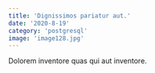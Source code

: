 ```yaml
---
title: 'Dignissimos pariatur aut.'
date: '2020-8-19'
category: 'postgresql'
image: 'image128.jpg'
---
```


Dolorem inventore quas qui aut inventore.
